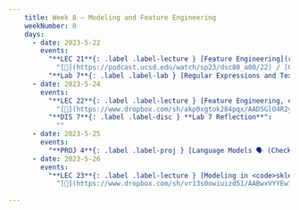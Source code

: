 ```yaml
---
    title: Week 8 – Modeling and Feature Engineering
    weekNumber: 8
    days:
      - date: 2023-5-22
        events:
          "**LEC 21**{: .label .label-lecture } [Feature Engineering](resources/lectures/lec21/lec21.html)":
            "[🎥](https://podcast.ucsd.edu/watch/sp23/dsc80_a00/22) / [Ch. 8.2](https://notes.dsc80.com/content/08/nlp.html)"
          "**Lab 7**{: .label .label-lab } [Regular Expressions and Text Data (due 5/22)](https://github.com/dsc-courses/dsc80-2023-sp/blob/main/labs/07-regex/lab.ipynb)":
      - date: 2023-5-24
        events:
          "**LEC 22**{: .label .label-lecture } [Feature Engineering, continued](resources/lectures/lec22/lec22.html)":
            "[🎥](https://www.dropbox.com/sh/akp0xgtok284pqx/AADSGlO4R2ye_akkL0Wk0S-Aa?dl=0) / [Ch. 10.1](https://notes.dsc80.com/content/10/intro-modeling.html)"
          "**DIS 7**{: .label .label-disc } **Lab 7 Reflection**":
            ""
      - date: 2023-5-25
        events:
          "**PROJ 4**{: .label .label-proj } [Language Models 🗣 (Checkpoint due 5/25)](https://github.com/dsc-courses/dsc80-2023-sp/blob/main/projects/04-language-models/project.ipynb)":
      - date: 2023-5-26
        events:
          "**LEC 23**{: .label .label-lecture } [Modeling in <code>sklearn</code>](resources/lectures/lec23/lec23.html)":
            "[🎥](https://www.dropbox.com/sh/vr13s0owiuizd51/AABwxVYYEw1QDcNh-F8ZdMM6a?dl=0) / [Ch. 9.1](https://notes.dsc80.com/content/09/features.html), [11.1](https://notes.dsc80.com/content/11/fitting-inference.html)"
                
---
```

